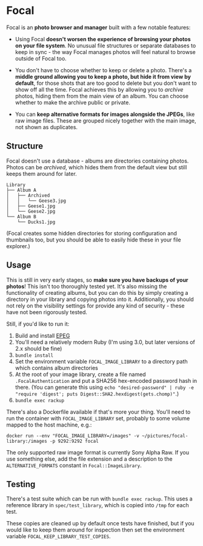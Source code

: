# Focal

Focal is an **photo browser and manager** built with a few notable features:

- Using Focal **doesn't worsen the experience of browsing your photos on your
  file system**. No unusual file structures or separate databases to keep in
  sync - the way Focal manages photos will feel natural to browse outside of
  Focal too.

- You don't have to choose whether to keep or delete a photo. There's a **middle
  ground allowing you to keep a photo, but hide it from view by default**, for
  those shots that are too good to delete but you don't want to show off all the
  time. Focal achieves this by allowing you to _archive_ photos, hiding them
  from the main view of an album. You can choose whether to make the archive
  public or private.

- You can **keep alternative formats for images alongside the JPEGs**, like raw
  image files. These are grouped nicely together with the main image, not shown
  as duplicates.

## Structure

Focal doesn't use a database - albums are directories containing photos. Photos
can be _archived_, which hides them from the default view but still keeps them
around for later.

```
Library
├── Album A
│   ├── Archived
│   │   └── Geese3.jpg
│   ├── Geese1.jpg
│   └── Geese2.jpg
└── Album B
    └── Ducks1.jpg
```

(Focal creates some hidden directories for storing configuration and thumbnails
too, but you should be able to easily hide these in your file explorer.)

## Usage

This is still in very early stages, so **make sure you have backups of your
photos**! This isn't too thoroughly tested yet. It's also missing the
functionality of creating albums, but you can do this by simply creating a
directory in your library and copying photos into it. Additionally, you should
not rely on the visibility settings for provide any kind of security - these
have not been rigorously tested.

Still, if you'd like to run it:

1. Build and install [EPEG](https://github.com/mattes/epeg)
2. You'll need a relatively modern Ruby (I'm using 3.0, but later versions of
   2.x should be fine)
3. `bundle install`
4. Set the environment variable `FOCAL_IMAGE_LIBRARY` to a directory path which
   contains album directories
5. At the root of your image library, create a file named `.FocalAuthentication`
   and put a SHA256 hex-encoded password hash in there. (You can generate this
   using `echo "desired-password" | ruby -e "require 'digest'; puts Digest::SHA2.hexdigest(gets.chomp)"`.)
6. `bundle exec rackup`

There's also a Dockerfile available if that's more your thing. You'll need to
run the container with `FOCAL_IMAGE_LIBRARY` set, probably to some volume mapped
to the host machine, e.g.:

```shell
docker run --env "FOCAL_IMAGE_LIBRARY=/images" -v ~/pictures/focal-library:/images -p 9292:9292 focal
```

The only supported raw image format is currently Sony Alpha Raw. If you use
something else, add the file extension and a description to the
`ALTERNATIVE_FORMATS` constant in `Focal::ImageLibrary`.

## Testing

There's a test suite which can be run with `bundle exec rackup`. This uses a 
reference library in `spec/test_library`, which is copied into `/tmp` for each
test.

These copies are cleaned up by default once tests have finished, but if you
would like to keep them around for inspection then set the environment variable
`FOCAL_KEEP_LIBRARY_TEST_COPIES`.
